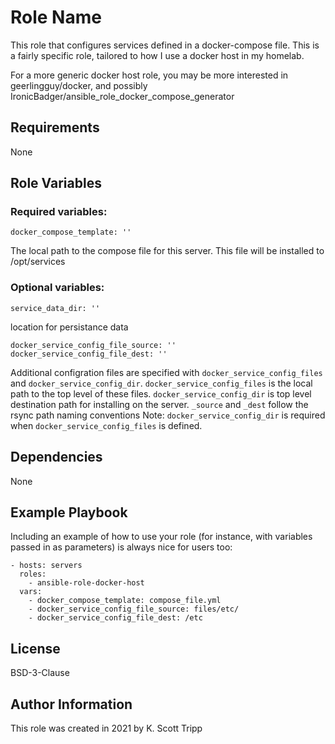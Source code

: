 Role Name
=========

This role that configures services defined in a docker-compose file.
This is a fairly specific role, tailored to how I use a docker host
in my homelab.

For a more generic docker host role, you may be more interested in 
geerlingguy/docker, 
and possibly IronicBadger/ansible_role_docker_compose_generator 

Requirements
------------

None

Role Variables
--------------

### Required variables:

    docker_compose_template: ''

The local path to the compose file for this server.  This file will be installed to /opt/services

### Optional variables:

    service_data_dir: ''

location for persistance data
    
    docker_service_config_file_source: ''
    docker_service_config_file_dest: ''

Additional configration files are specified with `docker_service_config_files` and `docker_service_config_dir`.
`docker_service_config_files` is the local path to the top level of these files.
`docker_service_config_dir` is top level destination path for installing on the server.
`_source` and `_dest` follow the rsync path naming conventions
Note: `docker_service_config_dir` is required when `docker_service_config_files` is defined.

Dependencies
------------

None

Example Playbook
----------------

Including an example of how to use your role (for instance, with variables passed in as parameters) is always nice for users too:

    - hosts: servers
      roles:
        - ansible-role-docker-host
      vars:
        - docker_compose_template: compose_file.yml
        - docker_service_config_file_source: files/etc/
        - docker_service_config_file_dest: /etc

License
-------

BSD-3-Clause

Author Information
------------------

This role was created in 2021 by K. Scott Tripp
